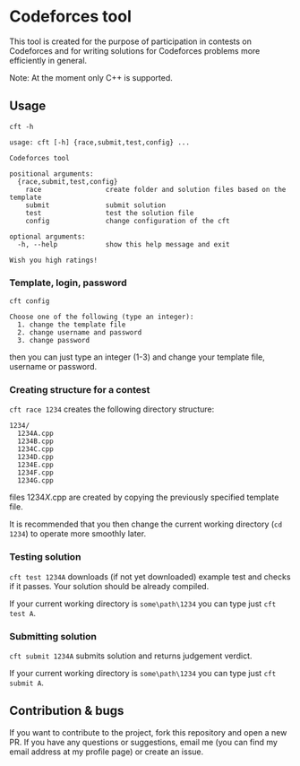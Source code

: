 # Codeforces tool

This tool is created for the purpose of participation in contests on Codeforces and for writing solutions for Codeforces problems more efficiently in general.

Note: At the moment only C++ is supported.

## Usage

`cft -h`

```
usage: cft [-h] {race,submit,test,config} ...

Codeforces tool

positional arguments:
  {race,submit,test,config}
    race                create folder and solution files based on the template
    submit              submit solution
    test                test the solution file
    config              change configuration of the cft

optional arguments:
  -h, --help            show this help message and exit

Wish you high ratings!
```

### Template, login, password

`cft config`

```
Choose one of the following (type an integer):
  1. change the template file
  2. change username and password
  3. change password
```
then you can just type an integer (1-3) and change your template file, username or password.

### Creating structure for a contest

`cft race 1234` creates the following directory structure:

```
1234/
  1234A.cpp
  1234B.cpp
  1234C.cpp
  1234D.cpp
  1234E.cpp
  1234F.cpp
  1234G.cpp
```

files 1234*X*.cpp are created by copying the previously specified template file.

It is recommended that you then change the current working directory (`cd 1234`) to operate more smoothly later.

### Testing solution

`cft test 1234A` downloads (if not yet downloaded) example test and checks if it passes. Your solution should be already compiled.

If your current working directory is `some\path\1234` you can type just `cft test A`. 

### Submitting solution

`cft submit 1234A` submits solution and returns judgement verdict.

If your current working directory is `some\path\1234` you can type just `cft submit A`. 

## Contribution & bugs

If you want to contribute to the project, fork this repository and open a new PR. If you have any questions or suggestions, email me (you can find my email address at my profile page) or create an issue.
